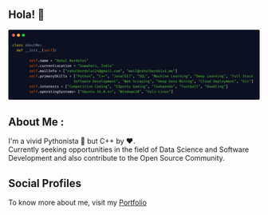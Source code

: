 ## Hola! 👋 <br>

![Ok](https://github.com/rahulbordoloi/rahulbordoloi/blob/master/aboutMe.png)

## About Me :

I'm a vivid Pythonista :snake: but C++ by :heart:. <br>
Currently seeking opportunities in the field of Data Science and Software Development and also contribute to the Open Source Community.

## Social Profiles

To know more about me, visit my [Portfolio](https://rahulbordoloi.me) <br>
<!--[Linkedin](https://linkedin.com/in/rahulbordoloi) <br>
[Blog](https://dev.to/rahulbordoloi) <br>
[Twitter](https://twitter.com/DevR07) <br>-->

<!--
**rahulbordoloi/rahulbordoloi** is a ✨ _special_ ✨ repository because its `README.md` (this file) appears on your GitHub profile.

Here are some ideas to get you started:

- 🔭 I’m currently working on ...
- 🌱 I’m currently learning ...
- 👯 I’m looking to collaborate on ...
- 🤔 I’m looking for help with ...
- 💬 Ask me about ...
- 📫 How to reach me: ...
- 😄 Pronouns: ...
- ⚡ Fun fact: ...
-->
